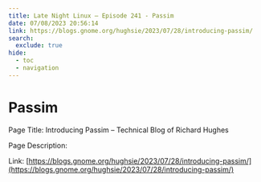 ```yaml
---
title: Late Night Linux – Episode 241 - Passim
date: 07/08/2023 20:56:14
link: https://blogs.gnome.org/hughsie/2023/07/28/introducing-passim/
search:
  exclude: true
hide:
  - toc
  - navigation
---
```


# Passim

Page Title: Introducing Passim – Technical Blog of Richard Hughes

Page Description:  

Link: [https://blogs.gnome.org/hughsie/2023/07/28/introducing-passim/](https://blogs.gnome.org/hughsie/2023/07/28/introducing-passim/)